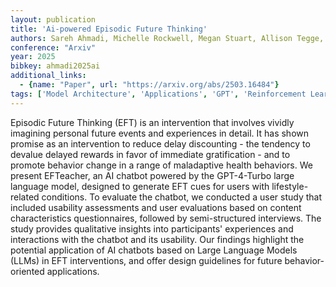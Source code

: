 ```yaml
---
layout: publication
title: 'Ai-powered Episodic Future Thinking'
authors: Sareh Ahmadi, Michelle Rockwell, Megan Stuart, Allison Tegge, Xuan Wang, Jeffrey Stein, Edward A. Fox
conference: "Arxiv"
year: 2025
bibkey: ahmadi2025ai
additional_links:
  - {name: "Paper", url: "https://arxiv.org/abs/2503.16484"}
tags: ['Model Architecture', 'Applications', 'GPT', 'Reinforcement Learning']
---
```

Episodic Future Thinking (EFT) is an intervention that involves vividly
imagining personal future events and experiences in detail. It has shown
promise as an intervention to reduce delay discounting - the tendency to
devalue delayed rewards in favor of immediate gratification - and to promote
behavior change in a range of maladaptive health behaviors. We present
EFTeacher, an AI chatbot powered by the GPT-4-Turbo large language model,
designed to generate EFT cues for users with lifestyle-related conditions. To
evaluate the chatbot, we conducted a user study that included usability
assessments and user evaluations based on content characteristics
questionnaires, followed by semi-structured interviews. The study provides
qualitative insights into participants' experiences and interactions with the
chatbot and its usability. Our findings highlight the potential application of
AI chatbots based on Large Language Models (LLMs) in EFT interventions, and
offer design guidelines for future behavior-oriented applications.
